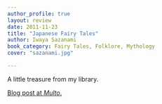 ```yaml
---
author_profile: true
layout: review
date: 2011-11-23
title: "Japanese Fairy Tales"
author: Iwaya Sazanami
book_category: Fairy Tales, Folklore, Mythology
cover: "sazanami.jpg"

---
```

A little treasure from my library.

[Blog post at *Multo*.](https://multoghost.wordpress.com/2011/11/23/browsing-my-bookshelves/)